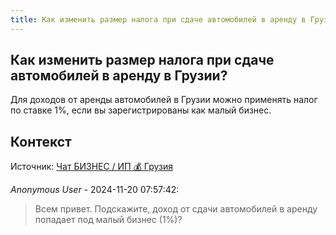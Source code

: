 ```yaml
---
title: Как изменить размер налога при сдаче автомобилей в аренду в Грузии?
---
```


## Как изменить размер налога при сдаче автомобилей в аренду в Грузии?

Для доходов от аренды автомобилей в Грузии можно применять налог по ставке 1%, если вы зарегистрированы как малый бизнес.

## Контекст

Источник: [Чат БИЗНЕС / ИП 💰 Грузия](https://t.me/ip_ge)

_Anonymous User_ - 2024-11-20 07:57:42:

> Всем привет. Подскажите, доход от сдачи автомобилей в аренду попадает под малый бизнес (1%)?
